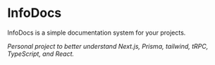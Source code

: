 # InfoDocs

InfoDocs is a simple documentation system for your projects.

_Personal project to better understand Next.js, Prisma, tailwind, tRPC, TypeScript, and React._
